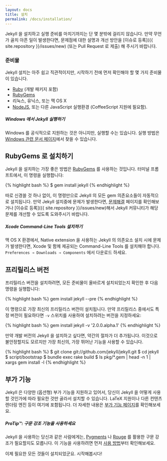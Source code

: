 ```yaml
---
layout: docs
title: 설치
permalink: /docs/installation/
---
```


Jekyll 을 설치하고 실행 준비를 마치기까지는 단 몇 분밖에 걸리지 않습니다. 만약
무언가 골치 아픈 일이 발생한다면, 문제점에 대한 설명과 개선 방안을 [이슈로
등록]({{ site.repository }}/issues/new) (또는 Pull Request 로 제출) 해 주시기
바랍니다.

### 준비물

Jekyll 설치는 아주 쉽고 직관적이지만, 시작하기 전에 먼저 확인해야 할 몇 가지
준비물이 있습니다.

- [Ruby](http://www.ruby-lang.org/en/downloads/)
  (개발 패키지 포함)
- [RubyGems](http://rubygems.org/pages/download)
- 리눅스, 유닉스, 또는 맥 OS X
- [NodeJS](http://nodejs.org), 또는 다른 JavaScript 실행환경 (CoffeeScript
  지원에 필요함).

<div class="note info">
  <h5>Windows 에서 Jekyll 실행하기</h5>
  <p>
    Windows 를 공식적으로 지원하는 것은 아니지만, 실행할 수는 있습니다. 실행
    방법은 <a href="../windows/#installation">Windows 관련 문서 페이지</a>에서
    찾을 수 있습니다.
  </p>
</div>

## RubyGems 로 설치하기

Jekyll 을 설치하는 가장 좋은 방법은
[RubyGems](http://rubygems.org/pages/download) 를 사용하는 것입니다. 터미널
프롬프트에서, 이 명령을 실행합니다:

{% highlight bash %}
$ gem install jekyll
{% endhighlight %}

따로 신경쓸 것 하나 없이, 이 명령만으로 Jekyll 의 모든 gem 의존요소들이 자동적으로
설치됩니다. 만약 Jekyll 설치중에 문제가 발생한다면,
[문제해결](../troubleshooting/) 페이지를 확인해보거나 [이슈로
등록]({{ site.repository }}/issues/new)해서 Jekyll 커뮤니티가 해당 문제를 개선할
수 있도록 도와주시기 바랍니다.

<div class="note info">
  <h5>Xcode Command-Line Tools 설치하기</h5>
  <p>
    맥 OS X 환경에서, Native extension 을 사용하는 Jekyll 의 의존요소 설치 시에
    문제가 발생한다면, Xcode 및 함께 제공되는 Command-Line Tools 를 설치해야
    합니다. <code>Preferences &#8594; Downloads &#8594; Components</code> 에서
    다운로드 하세요.
  </p>
</div>

## 프리릴리스 버전

프리릴리스 버전을 설치하려면, 모든 준비물이 올바르게 설치되었는지 확인한 후
다음 명령을 실행합니다:

{% highlight bash %}
gem install jekyll --pre
{% endhighlight %}

이 명령으로 가장 최신의 프리릴리스 버전이 설치됩니다. 만약 프리릴리스 중에서도
특정 버전이 필요하다면 `-v` 스위치를 사용하여 설치하려는 버전을 지정하세요:

{% highlight bash %}
gem install jekyll -v '2.0.0.alpha.1'
{% endhighlight %}

만약 개발 버전의 Jekyll 을 설치하고 싶다면, 약간의 절차가 더 추가됩니다.
이것으로 불안정할지도 모르지만 가장 최신의, 가장 뛰어난 기능을 사용할 수
있습니다.

{% highlight bash %}
$ git clone git://github.com/jekyll/jekyll.git
$ cd jekyll
$ script/bootstrap
$ bundle exec rake build
$ ls pkg/*.gem | head -n 1 | xargs gem install -l
{% endhighlight %}

## 부가 기능

Jekyll 은 다양한 (옵션형) 부가 기능을 지원하고 있어서, 당신이 Jekyll 을 어떻게
사용할 것인가에 따라 필요한 것만 골라서 설치할 수 있습니다. LaTeX 지원이나 다른
컨텐츠 렌더링 엔진 등이 여기에 포함됩니다. 더 자세한 내용은 [부가 기능
페이지](../extras/)를 확인해보세요.

<div class="note">
  <h5>ProTip™: 구문 강조 기능을 사용하세요</h5>
  <p>
    Jekyll 을 사용하는 당신과 같은 사람에게는, <a href="http://pygments.org/">
    Pygments</a> 나 <a href="https://github.com/jayferd/rouge">Rouge</a> 를
    활용한 구문 강조가 필요할지도 모릅니다. 이 기능을 사용하려면 먼저
    <a href="../templates/#code-snippet-highlighting">사용 방법</a>부터
    확인해보세요.
  </p>
</div>

이제 필요한 모든 것들이 설치되었군요. 시작해봅시다!
